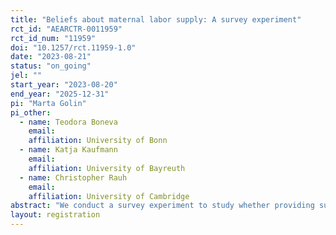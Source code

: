 ```yaml
---
title: "Beliefs about maternal labor supply: A survey experiment"
rct_id: "AEARCTR-0011959"
rct_id_num: "11959"
doi: "10.1257/rct.11959-1.0"
date: "2023-08-21"
status: "on_going"
jel: ""
start_year: "2023-08-20"
end_year: "2025-12-31"
pi: "Marta Golin"
pi_other:
  - name: Teodora Boneva
    email: 
    affiliation: University of Bonn
  - name: Katja Kaufmann
    email: 
    affiliation: University of Bayreuth
  - name: Christopher Rauh
    email: 
    affiliation: University of Cambridge
abstract: "We conduct a survey experiment to study whether providing survey participants with truthful information about the impact of maternal labor supply decisions on child outcomes affects maternal labor supply intentions and beliefs about returns to maternal labor supply. "
layout: registration
---
```


